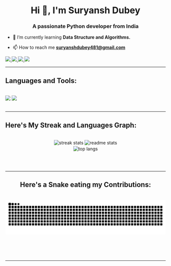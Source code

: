 
<h1 align="center">Hi 👋, I'm Suryansh Dubey</h1>

<h3 align="center">A passionate Python developer from India</h3>  

<div align="left">
 
- 🌱 I’m currently learning **Data Structure and Algorithms.**

- 📫 How to reach me **suryanshdubey481@gmail.com**

</div>
 
<div align="left"> 
  <a href="https://www.instagram.com/suryansh_dwivedi__?igsh=MWIwZXNldjAwbWZhaQ==" target=" _blank">
    <img src="https://img.shields.io/badge/Instagram-E4405F?style=for-the-badge&logo=instagram&logoColor=white" target=" _blank" />
  </a>
  <a href="https://www.linkedin.com/in/suryansh-dubey-6b2805330?utm_source=share&utm_campaign=share_via&utm_content=profile&utm_medium=android_app" target="_blank">
    <img src="https://img.shields.io/badge/LinkedIn-0077B5?style=for-the-badge&logo=linkedin&logoColor=white" target="_blank" />
  </a>
  <a href="https://suryanshdubey20.github.io" target="_blank">
     <img src="https://img.shields.io/badge/GitHub-100000?style=for-the-badge&logo=github&logoColor=white" target=" _blank" /> 
  </a>
  <a href="https://www.leetcode.com/suryansh1111" target=" _bleank">
    <img src="https://img.shields.io/badge/-LeetCode-FFA116?style=for-the-badge&logo=LeetCode&logoColor=black" target=" _blank" />
  </a>
</div>

 <hr/>
 
<h2 align="left">Languages and Tools:</h2>
<br/>
<div align="left">
    <img src="https://skillicons.dev/icons?i=react,html,css,vscode,github,figma,git,spring" />
    <img src="https://skillicons.dev/icons?i=python,javascript,c,java,mysql" /><br>
</div>

<br/>

<hr/> 

<h2 align="left">Here's My Streak and Languages Graph:</h2>
<br>

<div align="center">
  <img width="390" src="https://streak-stats.demolab.com/?user=suryanshdubey20&count_private=true&theme=react&border_radius=10" alt="streak stats"/>

  <img width="390" src="https://github-readme-stats.vercel.app/api?username=suryanshdubey20&count_private=true&show_icons=true&theme=react&rank_icon=github&border_radius=10" alt="readme stats" />
  
  <br/>

  <img width="325" align="center" src="https://github-readme-stats.vercel.app/api/top-langs/?username=suryanshdubey20&hide=HTML&langs_count=8&layout=compact&theme=react&border_radius=10&size_weight=0.5&count_weight=0.5&exclude_repo=github-readme-stats" alt="top langs" />
</div>

<br/><br/>

<hr/>

<div align="center">
  <h2>Here's a Snake eating my Contributions:</h2>
  <br>
  <img alt="snake eating my contributions" src="https://raw.githubusercontent.com/suryanshdubey20/suryanshdubey20/output/github-contribution-grid-snake.svg" />

  <br/><br/><br/>
</div>

<hr/>
